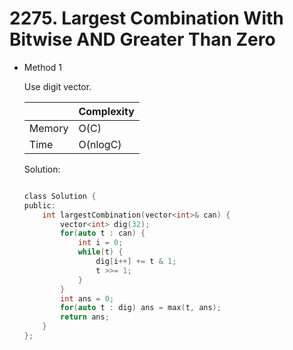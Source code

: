 # 2275. Largest Combination With Bitwise AND Greater Than Zero 
- Method 1

    Use digit vector.

    | |   Complexity  |
    | ----------- | ----------- | 
    |  Memory     | O(C) | 
    |      Time       |  O(nlogC) | 


    Solution:

    ``` h

    class Solution {
    public:
        int largestCombination(vector<int>& can) {
            vector<int> dig(32);
            for(auto t : can) {
                int i = 0;
                while(t) {
                    dig[i++] += t & 1;
                    t >>= 1;
                }
            }
            int ans = 0;
            for(auto t : dig) ans = max(t, ans);
            return ans;
        }
    };

    ```

<!-- - Method 2

    This is another method.

    | |   Complexity  |
    | ----------- | ----------- | 
    |  Memory     | O(n) | 
    |      Time       |  O(n) | 


    Solution:

    ``` h



    ```

- Additional Knowledge:
       
    Here are some additional knowledge.



<br> -->